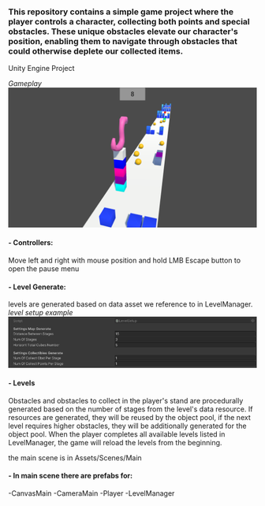 ### This repository contains a simple game project where the player controls a character, collecting both points and special obstacles. These unique obstacles elevate our character's position, enabling them to navigate through obstacles that could otherwise deplete our collected items.
Unity Engine Project

*Gameplay*
![alt text](https://github.com/PiotrCynowski/Runner_With_Procedural_Generated_Obstacles/blob/master/pic/project.png?raw=true)

#### - Controllers:
Move left and right with mouse position and hold LMB
Escape button to open the pause menu

#### - Level Generate:
levels are generated based on data asset we reference to in LevelManager.
*level setup example*
![alt text](https://github.com/PiotrCynowski/Runner_With_Procedural_Generated_Obstacles/blob/master/pic/LevelSetup.png?raw=true)

#### - Levels
Obstacles and obstacles to collect in the player's stand are procedurally generated based on the number of stages from the level's data resource.
If resources are generated, they will be reused by the object pool, if the next level requires higher obstacles, they will be additionally generated for the object pool.
When the player completes all available levels listed in LevelManager, the game will reload the levels from the beginning.

the main scene is in Assets/Scenes/Main
#### - In main scene there are prefabs for:
-CanvasMain
-CameraMain
-Player
-LevelManager
